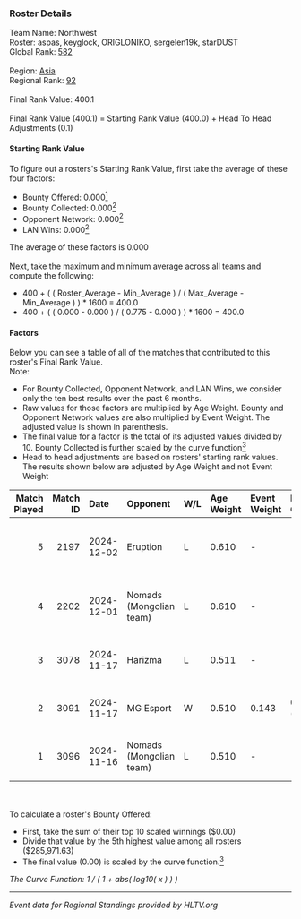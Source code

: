 ### Roster Details<br />
Team Name: Northwest<br />
Roster: aspas, keyglock, ORIGLONIKO, sergelen19k, starDUST<br />
Global Rank: [582](../../standings_global_2025_02_28.md)<br />
<br />
Region: [Asia]( ../../standings_asia_2025_02_28.md)<br />
Regional Rank: [92]( ../../standings_asia_2025_02_28.md)<br />
<br />
Final Rank Value:  400.1<br />
<br />
Final Rank Value (400.1) = Starting Rank Value (400.0) + Head To Head Adjustments (0.1)<br />

#### Starting Rank Value<br />
To figure out a rosters's Starting Rank Value, first take the average of these four factors:<br />
- Bounty Offered: 0.000[<sup>1</sup>](#table2)
- Bounty Collected: 0.000[<sup>2</sup>](#table1)
- Opponent Network: 0.000[<sup>2</sup>](#table1)
- LAN Wins: 0.000[<sup>2</sup>](#table1)

The average of these factors is 0.000<br />
<br />
Next, take the maximum and minimum average across all teams and compute the following:<br />
- 400 + ( ( Roster_Average - Min_Average ) / ( Max_Average - Min_Average ) ) * 1600 = 400.0
- 400 + ( ( 0.000 - 0.000 ) / ( 0.775 - 0.000 ) ) * 1600 = 400.0


#### Factors<br />
Below you can see a table of all of the matches that contributed to this roster's Final Rank Value.<br />
Note:<br />

- For Bounty Collected, Opponent Network, and LAN Wins, we consider only the ten best results over the past 6 months.
- Raw values for those factors are multiplied by Age Weight. Bounty and Opponent Network values are also multiplied by Event Weight. The adjusted value is shown in parenthesis.
- The final value for a factor is the total of its adjusted values divided by 10. Bounty Collected is further scaled by the curve function[<sup>3</sup>](#curveFunction)
- Head to head adjustments are based on rosters' starting rank values. The results shown below are adjusted by Age Weight and not Event Weight
<span id="table1"></span><br />


| Match Played | Match ID | Date       | Opponent                | W/L | Age Weight | Event Weight | Bounty Collected | Opponent Network | LAN Wins  | H2H Adj. | Roster                                             |
| -: | -: | :- | :- | :- | :- | :- | :- | :- | :- | -: | :- |
|            5 |     2197 | 2024-12-02 | Eruption                | L   | 0.610      | -            | -                | -                | -         |    -1.17 | aspas, keyglock, ORIGLONIKO, sergelen19k, starDUST |
|            4 |     2202 | 2024-12-01 | Nomads (Mongolian team) | L   | 0.610      | -            | -                | -                | -         |    -2.65 | aspas, keyglock, ORIGLONIKO, sergelen19k, starDUST |
|            3 |     3078 | 2024-11-17 | Harizma                 | L   | 0.511      | -            | -                | -                | -         |    -1.72 | 290, aspas, keyglock, ORIGLONIKO, starDUST         |
|            2 |     3091 | 2024-11-17 | MG Esport               | W   | 0.510      | 0.143        | 0.000 (0.000)    | 0.000 (0.000)    | 0 (0.000) |     7.88 | 290, aspas, keyglock, ORIGLONIKO, starDUST         |
|            1 |     3096 | 2024-11-16 | Nomads (Mongolian team) | L   | 0.510      | -            | -                | -                | -         |    -2.25 | 290, aspas, keyglock, ORIGLONIKO, starDUST         |

<br />
<span id="table2"></span><br />
To calculate a roster's Bounty Offered:<br />

- First, take the sum of their top 10 scaled winnings ($0.00)
- Divide that value by the 5th highest value among all rosters ($285,971.63)
- The final value (0.00) is scaled by the curve function.[<sup>3</sup>](#curveFunction)

<span id="curveFunction"></span>_The Curve Function: 1 / ( 1 + abs( log10( x ) ) )_<br />

---
_Event data for Regional Standings provided by HLTV.org_<br />
